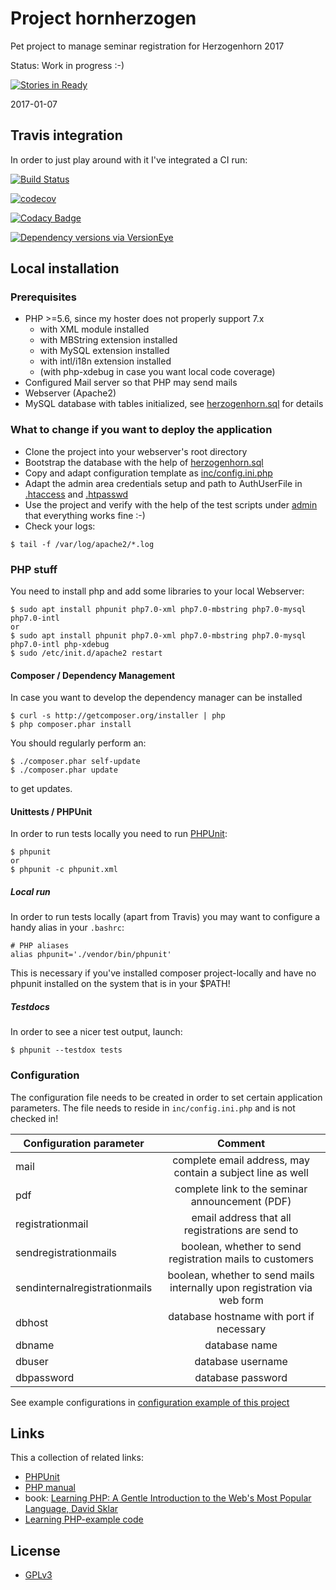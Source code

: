 # Project hornherzogen
Pet project to manage seminar registration for Herzogenhorn 2017

Status: Work in progress :-)

[![Stories in Ready](https://badge.waffle.io/ottlinger/hornherzogen.png?label=ready&title=Ready)](https://waffle.io/ottlinger/hornherzogen)


2017-01-07

## Travis integration

In order to just play around with it I've integrated a CI run:

[![Build Status](https://travis-ci.org/ottlinger/hornherzogen.svg?branch=master)](https://travis-ci.org/ottlinger/hornherzogen)

[![codecov](https://codecov.io/gh/ottlinger/hornherzogen/branch/master/graph/badge.svg)](https://codecov.io/gh/ottlinger/hornherzogen)

[![Codacy Badge](https://api.codacy.com/project/badge/Grade/c8fc0c6ef3d14192a2a8f84a670ccb92)](https://www.codacy.com/app/github_25/hornherzogen)

[![Dependency versions via VersionEye](https://www.versioneye.com/user/projects/58978d3ea35eb6002e873a36/badge.svg)](https://www.versioneye.com/user/projects/58978d3ea35eb6002e873a36?child=summary)

## Local installation

### Prerequisites

* PHP >=5.6, since my hoster does not properly support 7.x
  * with XML module installed
  * with MBString extension installed
  * with MySQL extension installed
  * with intl/i18n extension installed
  * (with php-xdebug in case you want local code coverage)
* Configured Mail server so that PHP may send mails
* Webserver (Apache2)
* MySQL database with tables initialized, see [herzogenhorn.sql](herzogenhorn.sql) for details

### What to change if you want to deploy the application

* Clone the project into your webserver's root directory
* Bootstrap the database with the help of [herzogenhorn.sql](herzogenhorn.sql)
* Copy and adapt configuration template as [inc/config.ini.php](/inc/config.ini.php.template)
* Adapt the admin area credentials setup and path to AuthUserFile in [.htaccess](admin/.htaccess) and [.htpasswd](admin/.htpasswd)
* Use the project and verify with the help of the test scripts under [admin](admin/index.php) that everything works fine :-)
* Check your logs:
```
$ tail -f /var/log/apache2/*.log
```
### PHP stuff

You need to install php and add some libraries to your local Webserver:
```
$ sudo apt install phpunit php7.0-xml php7.0-mbstring php7.0-mysql php7.0-intl
or
$ sudo apt install phpunit php7.0-xml php7.0-mbstring php7.0-mysql php7.0-intl php-xdebug
$ sudo /etc/init.d/apache2 restart
```

#### Composer / Dependency Management
In case you want to develop the dependency manager can be installed
```
$ curl -s http://getcomposer.org/installer | php
$ php composer.phar install
```

You should regularly perform an:
```
$ ./composer.phar self-update
$ ./composer.phar update
```
to get updates.

#### Unittests / PHPUnit

In order to run tests locally you need to run [PHPUnit](https://phpunit.de/getting-started.html):
```
$ phpunit
or
$ phpunit -c phpunit.xml
```

##### Local run

In order to run tests locally (apart from Travis) you may want to configure a handy alias in your `.bashrc`:
```
# PHP aliases
alias phpunit='./vendor/bin/phpunit'
```

This is necessary if you've installed composer project-locally and have no phpunit installed on the system that is in your $PATH!

##### Testdocs

In order to see a nicer test output, launch:
```
$ phpunit --testdox tests
```

### Configuration

The configuration file needs to be created in order to set certain application parameters. The file needs to reside in `inc/config.ini.php` and is not checked in!

| Configuration parameter        | Comment           |
| --- |:---:|
| mail | complete email address, may contain a subject line as well |
| pdf | complete link to the seminar announcement (PDF) |
| registrationmail | email address that all registrations are send to |
| sendregistrationmails | boolean, whether to send registration mails to customers |
| sendinternalregistrationmails | boolean, whether to send mails internally upon registration via web form |
| dbhost | database hostname with port if necessary |
| dbname | database name |
| dbuser | database username |
| dbpassword | database password |

See example configurations in 
[configuration example of this project](inc/config.ini.php.template)

## Links

This a collection of related links:

* [PHPUnit](https://phpunit.de/manual/current/en/writing-tests-for-phpunit.html)
* [PHP manual](http://php.net/manual/en/)
* book: [Learning PHP: A Gentle Introduction to the Web's Most Popular Language, David Sklar](https://www.amazon.de/Learning-PHP-Introduction-Popular-Language/dp/1491933577?tag=tendoryuberlin)
* [Learning PHP-example code](https://github.com/oreillymedia/Learning_PHP)

## License

* [GPLv3](LICENSE)
